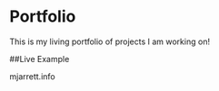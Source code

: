 # Portfolio

This is my living portfolio of projects I am working on! 

##Live Example

mjarrett.info
